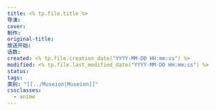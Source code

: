 ```yaml
---
title: <% tp.file.title %>
导演:
cover:
制作:
original-title:
放送开始:
话数:
created: <% tp.file.creation_date("YYYY-MM-DD HH:mm:ss") %>
modified: <% tp.file.last_modified_date("YYYY-MM-DD HH:mm:ss") %>
status:
tags:
类别: "[[../Museion|Museion]]"
cssclasses:
  - anime
---
```

